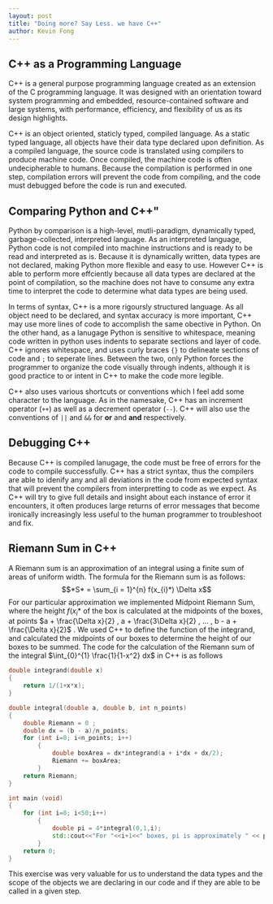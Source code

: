 ```yaml
---
layout: post
title: "Doing more? Say Less. we have C++"
author: Kevin Fong
---
```

## C++ as a Programming Language

C++ is a general purpose programming language created as an extension of the C programming language. It was designed with an orientation toward system programming and embedded, resource-contained software and large systems, with performance, efficiency, and flexibility of us as its design highlights.

C++ is an object oriented, staticly typed, compiled language. As a static typed language, all objects have their data type declared upon definition. As a compiled language, the source code is translated using compilers to produce machine code. Once compiled, the machine code is often undecipherable to humans. Because the compilation is performed in one step, compilation errors will prevent the code from compiling, and the code must debugged before the code is run and executed.

## Comparing Python and C++"

Python by comparison is a high-level, mutli-paradigm, dynamically typed, garbage-collected, interpreted language. As an interpreted language, Python code is not compiled into machine instructions and is ready to be read and interpreted as is. Because it is dynamically written, data types are not declared, making Python more flexible and easy to use. However C++ is able to perform more effciently because all data types are declared at the point of compilation, so the machine does not have to consume any extra time to interpret the code to determine what data types are being used.

In terms of syntax, C++ is a more rigoursly structured language. As all object need to be declared, and syntax accuracy is more important, C++ may use more lines of code to accomplish the same obective in Python. On the other hand, as a lanugage Python is sensitive to whitespace, meaning code written in python uses indents to separate sections and layer of code. C++ ignores whitespace, and uses curly braces `{}` to delineate sections of code and `;` to seperate lines. Between the two, only Python forces the programmer to organize the code visually through indents, although it is good practice to or intent in C++ to make the code more legible.

C++ also uses various shortcuts or conventions which I feel add some character to the language. As in the namesake, C++ has an increment operator (`++`) as well as a decrement operator (`--`). C++ will also use the conventions of `||` and `&&` for **or** and **and** respectively.

## Debugging C++

Because C++ is compiled lanugage, the code must be free of errors for the code to compile successfully. C++ has a strict syntax, thus the compilers are able to idenify any and all deviations in the code from expected syntax that will prevent the compilers from interpretting to code as we expect. As C++ will try to give full details and insight about each instance of error it encounters, it often produces large returns of error messages that become ironically increasingly less useful to the human programmer to troubleshoot and fix.

## Riemann Sum in C++

A Riemann sum is an approximation of an integral using a finite sum of areas of uniform width. The formula for the Riemann sum is as follows:
$$*S* = \sum_{i = 1}^{n} f(x_{i}*) \Delta x$$
For our particular approximation we implemented Midpoint Riemann Sum, where the height $f(x_{i}*$ of the box is calculated at the midpoints of the boxes, at points  $a + \frac{\Delta x}{2} , a + \frac{3\Delta x}{2} , ... , b - a + \frac{\Delta x}{2}$ . We used C++ to define the function of the integrand, and calculated the midpoints of our boxes to determine the height of our boxes to be summed. The code for the calculation of the Riemann sum of the integral $\int_{0}^{1} \frac{1}{1-x^2} dx$ in C++ is as follows

```cpp
double integrand(double x)
{
    return 1/(1+x*x);
}

double integral(double a, double b, int n_points)
{
    double Riemann = 0 ;
    double dx = (b - a)/n_points;
    for (int i=0; i<n_points; i++)
        {
            double boxArea = dx*integrand(a + i*dx + dx/2);
            Riemann += boxArea;
        }
    return Riemann;
}

int main (void)
{
    for (int i=0; i<50;i++)
        {
            double pi = 4*integral(0,1,i);
            std::cout<<"For "<<i+1<<" boxes, pi is approximately " << pi << "."<<std::endl;
        }
    return 0;
}
```

This exercise was very valuable for us to understand the data types and the scope of the objects we are declaring in our code and if they are able to be called in a given step.
